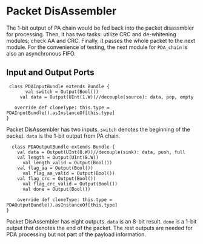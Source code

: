 ﻿# Packet DisAssembler
 The 1-bit output of PA chain would be fed back into the packet disassmbler for processing. Then, it has two tasks: utilize CRC and de-whitening modules; check AA and CRC. Finally, it passes the whole packet to the next module. For the convenience of testing, the next module for `PDA_chain` is also an asynchronous FIFO.
 
 
 
 ## Input and Output Ports
 ```
  class PDAInputBundle extends Bundle {
	    val switch = Output(Bool())
      val data = Output(UInt(1.W))//decouple(source): data, pop, empty

	override def cloneType: this.type = PDAInputBundle().asInstanceOf[this.type]
}
 ```
Packet DisAssembler has two inputs. `switch` denotes the beginning of the packet. `data` is the 1-bit output from PA chain. 

```
  class PDAOutputBundle extends Bundle {
    val data = Output(UInt(8.W))//decouple(sink): data, push, full
    val length = Output(UInt(8.W))
	  val length_valid = Output(Bool())
    val flag_aa = Output(Bool())
	  val flag_aa_valid = Output(Bool())
    val flag_crc = Output(Bool())
	  val flag_crc_valid = Output(Bool())
	  val done = Output(Bool())

	override def cloneType: this.type = PDAOutputBundle().asInstanceOf[this.type]
}
```
Packet DisAssembler has eight outputs. `data` is an 8-bit result. `done` is a 1-bit output that denotes the end of the packet. The rest outputs are needed for PDA processing but not part of the payload information.

